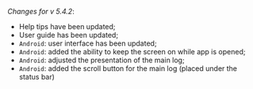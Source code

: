 _Changes for v 5.4.2_:
- Help tips have been updated;
- User guide has been updated;
- `Android`: user interface has been updated;
- `Android`: added the ability to keep the screen on while app is opened;
- `Android`: adjusted the presentation of the main log;
- `Android`: added the scroll button for the main log (placed under the status bar)
